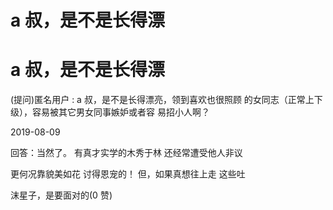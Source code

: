 # a 叔，是不是长得漂

# a 叔，是不是长得漂

(提问)匿名用户 : a 叔，是不是长得漂亮，领到喜欢也很照顾 的女同志（正常上下级），容易被其它男女同事嫉妒或者容 易招小人啊？

2019-08-09

回答：当然了。 有真才实学的木秀于林 还经常遭受他人非议

更何况靠貌美如花 讨得恩宠的！ 但，如果真想往上走 这些吐

沫星子，是要面对的(0 赞)
